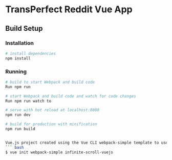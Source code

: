 # TransPerfect Reddit Vue App



## Build Setup

### Installation

``` bash
# install dependencies
npm install
```

### Running

``` bash
# build to start Webpack and build code
Run npm run 

# start Webpack and build code and watch for code changes
Run npm run watch to 

# serve with hot reload at localhost:8080
npm run dev

# build for production with minification
npm run build


Vue.js project created using the Vue CLI webpack-simple template to use Axios and MomentJS for data fetching and date formatting.
``` bash
$ vue init webpack-simple infinite-scroll-vuejs
```


